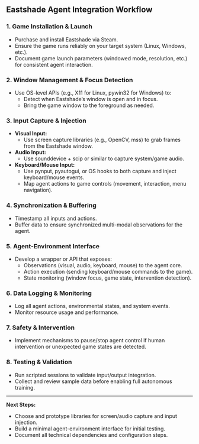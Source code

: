 ## Eastshade Agent Integration Workflow

### 1. Game Installation & Launch
- Purchase and install Eastshade via Steam.
- Ensure the game runs reliably on your target system (Linux, Windows, etc.).
- Document game launch parameters (windowed mode, resolution, etc.) for consistent agent interaction.

### 2. Window Management & Focus Detection
- Use OS-level APIs (e.g., X11 for Linux, pywin32 for Windows) to:
  - Detect when Eastshade’s window is open and in focus.
  - Bring the game window to the foreground as needed.

### 3. Input Capture & Injection
- **Visual Input:**  
  - Use screen capture libraries (e.g., OpenCV, mss) to grab frames from the Eastshade window.
- **Audio Input:**  
  - Use sounddevice + scip or similar to capture system/game audio.
- **Keyboard/Mouse Input:**  
  - Use pynput, pyautogui, or OS hooks to both capture and inject keyboard/mouse events.
  - Map agent actions to game controls (movement, interaction, menu navigation).

### 4. Synchronization & Buffering
- Timestamp all inputs and actions.
- Buffer data to ensure synchronized multi-modal observations for the agent.

### 5. Agent-Environment Interface
- Develop a wrapper or API that exposes:
  - Observations (visual, audio, keyboard, mouse) to the agent core.
  - Action execution (sending keyboard/mouse commands to the game).
  - State monitoring (window focus, game state, intervention detection).

### 6. Data Logging & Monitoring
- Log all agent actions, environmental states, and system events.
- Monitor resource usage and performance.

### 7. Safety & Intervention
- Implement mechanisms to pause/stop agent control if human intervention or unexpected game states are detected.

### 8. Testing & Validation
- Run scripted sessions to validate input/output integration.
- Collect and review sample data before enabling full autonomous training.

---

**Next Steps:**
- Choose and prototype libraries for screen/audio capture and input injection.
- Build a minimal agent-environment interface for initial testing.
- Document all technical dependencies and configuration steps.